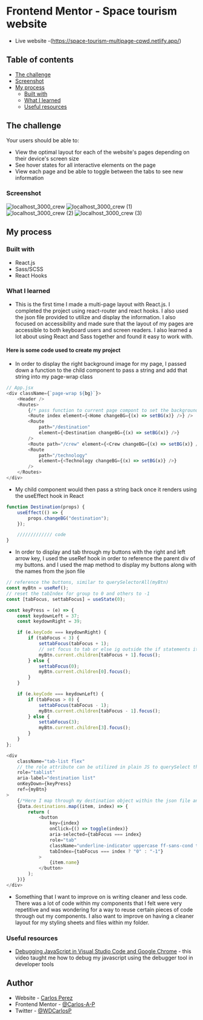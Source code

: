 # Frontend Mentor - Space tourism website

- Live website -(https://space-tourism-multipage-cpwd.netlify.app/)

## Table of contents

- [The challenge](#the-challenge)
- [Screenshot](#screenshot)
- [My process](#my-process)
  - [Built with](#built-with)
  - [What I learned](#what-i-learned)
  - [Useful resources](#useful-resources)

## The challenge

Your users should be able to:

- View the optimal layout for each of the website's pages depending on their device's screen size
- See hover states for all interactive elements on the page
- View each page and be able to toggle between the tabs to see new information

### Screenshot

![localhost_3000_crew](https://user-images.githubusercontent.com/85038929/143960182-340822d1-9b8c-40d7-accf-d7792ec0c0e5.png)
![localhost_3000_crew (1)](https://user-images.githubusercontent.com/85038929/143960192-89b1cba5-6aa7-4522-b695-98ce9ea94383.png)
![localhost_3000_crew (2)](https://user-images.githubusercontent.com/85038929/143960203-eac701e5-353b-4dd8-9de3-c01a3bbe1c1f.png)
![localhost_3000_crew (3)](https://user-images.githubusercontent.com/85038929/143960209-5e7433ce-856d-408d-bd57-1803c85514f4.png)

## My process

### Built with

- React.js
- Sass/SCSS
- React Hooks

### What I learned

- This is the first time I made a multi-page layout with React.js. I completed the project using react-router and react hooks. I also used the json file provided to utilize and display the information. I also focused on accessibility and made sure that the layout of my pages are accessible to both keyboard users and screen readers. I also learned a lot about using React and Sass together and found it easy to work with.

#### Here is some code used to create my project

- In order to display the right background image for my page, I passed down a function to the child component to pass a string and add that string into my page-wrap class

```Javascript
// App.jsx
<div className={`page-wrap ${bg}`}>
	<Header />
    <Routes>
        {/* pass function to current page compont to set the background class */}
        <Route index element={<Home changeBG={(x) => setBG(x)} />} />
        <Route
            path="/destination"
            element={<Destination changeBG={(x) => setBG(x)} />}
        />
        <Route path="/crew" element={<Crew changeBG={(x) => setBG(x)} />} />
        <Route
            path="/technology"
            element={<Technology changeBG={(x) => setBG(x)} />}
        />
    </Routes>
</div>
```

- My child component would then pass a string back once it renders using the useEffect hook in React

```Javascript
function Destination(props) {
	useEffect(() => {
		props.changeBG("destination");
	});

    ///////////// code
}
```

- In order to display and tab through my buttons with the right and left arrow key, I used the useRef hook in order to reference the parent div of my buttons. and I used the map method to display my buttons along with the names from the json file

```Javascript
// reference the buttons, similar to querySelectorAll(myBtn)
const myBtn = useRef();
// reset the tabIndex for group to 0 and others to -1
const [tabFocus, settabFocus] = useState(0);

const keyPress = (e) => {
    const keydownLeft = 37;
    const keydownRight = 39;

    if (e.keyCode === keydownRight) {
        if (tabFocus < 3) {
            settabFocus(tabFocus + 1);
            // set focus to tab or else ig outside the if statements it'll be one behind
            myBtn.current.children[tabFocus + 1].focus();
        } else {
            settabFocus(0);
            myBtn.current.children[0].focus();
        }
    }

    if (e.keyCode === keydownLeft) {
        if (tabFocus > 0) {
            settabFocus(tabFocus - 1);
            myBtn.current.children[tabFocus - 1].focus();
        } else {
            settabFocus(3);
            myBtn.current.children[3].focus();
        }
    }
};
```

```JavaScript
<div
    className="tab-list flex"
    // the role attribute can be utilized in plain JS to querySelect this element for the tab functionality
    role="tablist"
    aria-label="destination list"
    onKeyDown={keyPress}
    ref={myBtn}
>
    {/*Here I map through my destination object within the json file and display the buttons of the planets*/}
    {Data.destinations.map((item, index) => {
        return (
            <button
                key={index}
                onClick={() => toggle(index)}
                aria-selected={tabFocus === index}
                role="tab"
                className="underline-indicator uppercase ff-sans-cond text-accent letter-spacing-2"
                tabIndex={tabFocus === index ? "0" : "-1"}
            >
                {item.name}
            </button>
        );
    })}
</div>
```

- Something that I want to improve on is writing cleaner and less code. There was a lot of code within my components that I felt were very repetitive and was wondering for a way to reuse certain pieces of code through out my components. I also want to improve on having a cleaner layout for my styling sheets and files within my folder.

### Useful resources

- [Debugging JavaScript in Visual Studio Code and Google Chrome](https://www.youtube.com/watch?v=AX7uybwukkk&ab_channel=JamesQQuick) - this video taught me how to debug my javascript using the debugger tool in developer tools

## Author

- Website - [Carlos Perez](https://carlospwd.netlify.app/)
- Frontend Mentor - [@Carlos-A-P](https://www.frontendmentor.io/profile/Carlos-A-P)
- Twitter - [@WDCarlosP](https://www.twitter.com/WDCarlosP)
